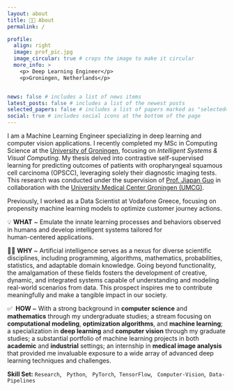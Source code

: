 ```yaml
---
layout: about
title: 👋🏼 About 
permalink: /

profile:
  align: right
  image: prof_pic.jpg
  image_circular: true # crops the image to make it circular
  more_info: >
    <p> Deep Learning Engineer</p>
    <p>Groningen, Netherlands</p>


news: false # includes a list of news items
latest_posts: false # includes a list of the newest posts
selected_papers: false # includes a list of papers marked as "selected={true}"
social: true # includes social icons at the bottom of the page
---
```


I am a Machine Learning Engineer specializing in deep learning and computer vision applications. I recently completed my MSc in Computing Science at the [University of Groningen](https://www.rug.nl/?lang=en), focusing on <em>Intelligent Systems & Visual Computing</em>. My thesis delved into contrastive self-supervised learning for predicting outcomes of patients with oropharyngeal squamous cell carcinoma (OPSCC), leveraging solely their diagnostic imaging tests. This research was conducted under the supervision of [Prof. Jiapan Guo](https://www.rug.nl/staff/j.guo/) in collaboration with the [University Medical Center Groningen (UMCG)](https://umcgresearch.org/).

Previously, I worked as a Data Scientist at Vodafone Greece, focusing on propensity machine learning models to optimize customer journey actions.


💡 <b>WHAT</b> ~ Emulate the innate learning processes and behaviors observed in humans and develop intelligent systems tailored for <br> human-centered applications.

🙏🏼 <b>WHY </b> ~ Artificial intelligence serves as a nexus for diverse scientific disciplines, including programming, algorithms, mathematics, probabilities, statistics, and adaptable domain knowledge. Going beyond functionality, the amalgamation of these fields fosters the development of creative, dynamic, and integrated systems capable of understanding and modeling real-world scenarios from data. This prospect inspires me to contribute meaningfully and make a tangible impact in our society.

<!-- Artificial intelligence intersects with almost every aspect that captivates my interest. It serves as a nexus for various disciplines, including programming, algorithms, mathematics, probabilities, statistics, and domain knowledge. The fusion of all these fields fosters the development of dynamic and integrated systems capable of understanding and modeling real-world scenarios from data. The ongoing advancement in the field introduces a creative dimension beyond functionality, offering boundless potential for growth. This prospect motivates me to contribute and make a tangible impact in people's lives.-->



✅&nbsp;<b> HOW </b> ~ With a strong background in <b>computer science</b> and <b>mathematics</b> through my undergraduate studies; a stream focusing on <b>computational modeling</b>, <b>optimization algorithms</b>, and <b>machine learning</b>; a specialization in <b>deep learning</b> and <b>computer vision</b> through my graduate studies; a substantial portfolio of machine learning projects in both <b>academic</b> and <b>industrial</b> settings; an internship in <b>medical image analysis</b> that provided me invaluable exposure to a wide array of advanced deep learning techniques and challenges. 

<b>Skill Set:</b> `Research`, &nbsp; `Python`, &nbsp; `PyTorch`, &nbsp;`TensorFlow`, &nbsp; `Computer-Vision`, &nbsp;`Data-Pipelines`

<!-- Through my undergraduate studies, I established a solid foundation in generic computer science and mathematics. My major focused on mathematical models, optimization algorithms, and machine learning. Building upon this, through my research-oriented graduate studies, I specialized in deep learning and computer vision, gaining extensive knowledge in these areas. Complementing my academic pursuits, I have built a substantial portfolio of machine learning projects in both academic and industrial settings. Additionally, an internship in medical image analysis provided me invaluable exposure to a wide array of deep learning techniques and challenges.-->
<br>


